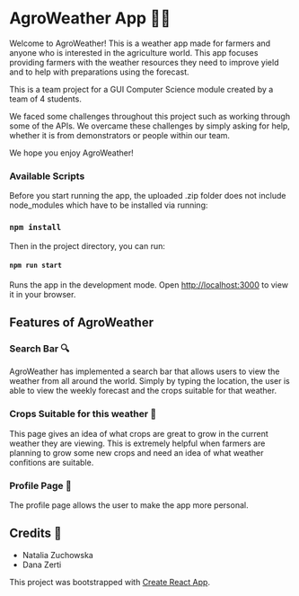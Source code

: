 # AgroWeather App :farmer:

Welcome to AgroWeather! This is a weather app made for farmers and anyone who is interested in the agriculture world. This app focuses providing farmers with the weather resources they need to improve yield and to help with preparations using the forecast.

This is a team project for a GUI Computer Science module created by a team of 4 students.

We faced some challenges throughout this project such as working through some of the APIs. We overcame these challenges by simply asking for help, whether it is from demonstrators or people within our team.

We hope you enjoy AgroWeather!

### Available Scripts
Before you start running the app, the uploaded .zip folder does not include node_modules which have to be installed via running:
### `npm install`

Then in the project directory, you can run:

#### `npm run start`
Runs the app in the development mode.
Open [http://localhost:3000](http://localhost:3000) to view it in your browser.

## Features of AgroWeather
### Search Bar :mag:
AgroWeather has implemented a search bar that allows users to view the weather from all around the world. Simply by typing the location, the user is able to view the weekly forecast and the crops suitable for that weather.

### Crops Suitable for this weather :leafy_green:
This page gives an idea of what crops are great to grow in the current weather they are viewing. This is extremely helpful when farmers are planning to grow some new crops and need an idea of what weather confitions are suitable.

### Profile Page :adult:
The profile page allows the user to make the app more personal. 


## Credits :test_tube:
* Natalia Zuchowska
* Dana Zerti

This project was bootstrapped with [Create React App](https://github.com/facebook/create-react-app).
